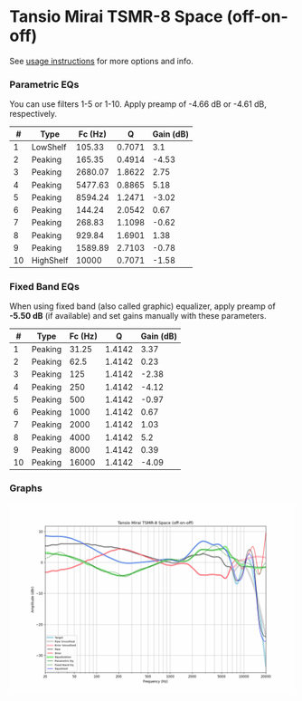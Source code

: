 # Tansio Mirai TSMR-8 Space (off-on-off)
See [usage instructions](https://github.com/jaakkopasanen/AutoEq#usage) for more options and info.

### Parametric EQs
You can use filters 1-5 or 1-10. Apply preamp of -4.66 dB or -4.61 dB, respectively.

|   # | Type      |   Fc (Hz) |      Q |   Gain (dB) |
|-----|-----------|-----------|--------|-------------|
|   1 | LowShelf  |    105.33 | 0.7071 |        3.1  |
|   2 | Peaking   |    165.35 | 0.4914 |       -4.53 |
|   3 | Peaking   |   2680.07 | 1.8622 |        2.75 |
|   4 | Peaking   |   5477.63 | 0.8865 |        5.18 |
|   5 | Peaking   |   8594.24 | 1.2471 |       -3.02 |
|   6 | Peaking   |    144.24 | 2.0542 |        0.67 |
|   7 | Peaking   |    268.83 | 1.1098 |       -0.62 |
|   8 | Peaking   |    929.84 | 1.6901 |        1.38 |
|   9 | Peaking   |   1589.89 | 2.7103 |       -0.78 |
|  10 | HighShelf |  10000    | 0.7071 |       -1.58 |

### Fixed Band EQs
When using fixed band (also called graphic) equalizer, apply preamp of **-5.50 dB** (if available) and set gains manually with these parameters.

|   # | Type    |   Fc (Hz) |      Q |   Gain (dB) |
|-----|---------|-----------|--------|-------------|
|   1 | Peaking |     31.25 | 1.4142 |        3.37 |
|   2 | Peaking |     62.5  | 1.4142 |        0.23 |
|   3 | Peaking |    125    | 1.4142 |       -2.38 |
|   4 | Peaking |    250    | 1.4142 |       -4.12 |
|   5 | Peaking |    500    | 1.4142 |       -0.97 |
|   6 | Peaking |   1000    | 1.4142 |        0.67 |
|   7 | Peaking |   2000    | 1.4142 |        1.03 |
|   8 | Peaking |   4000    | 1.4142 |        5.2  |
|   9 | Peaking |   8000    | 1.4142 |        0.39 |
|  10 | Peaking |  16000    | 1.4142 |       -4.09 |

### Graphs
![](./Tansio%20Mirai%20TSMR-8%20Space%20(off-on-off).png)

